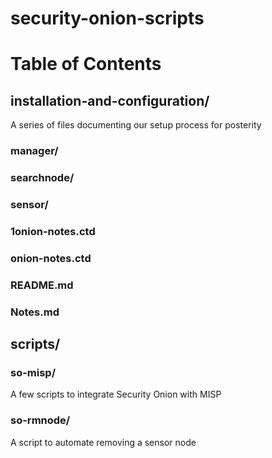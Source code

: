 # security-onion-scripts

# Table of Contents
## installation-and-configuration/
A series of files documenting our setup process for posterity
### manager/
### searchnode/
### sensor/
### 1onion-notes.ctd
### onion-notes.ctd
### README.md
### Notes.md

## scripts/
### so-misp/
A few scripts to integrate Security Onion with MISP
### so-rmnode/
A script to automate removing a sensor node